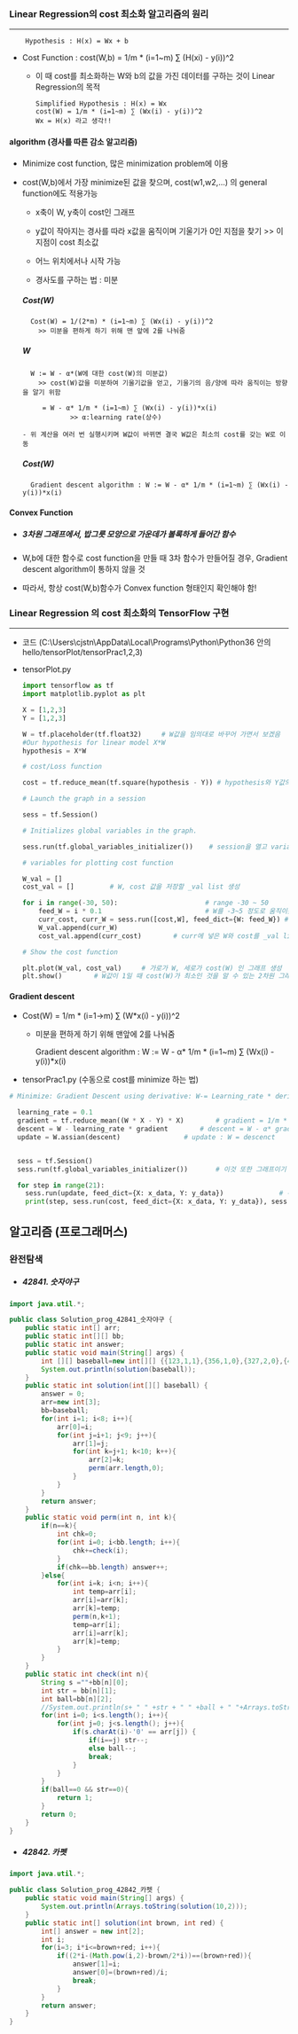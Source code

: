 ### Linear Regression의 cost 최소화 알고리즘의 원리

---

```
	Hypothesis : H(x) = Wx + b
```



- Cost Function : cost(W,b) = 1/m * (i=1~m) ∑ (H(xi) - y(i))^2
  - 이 때 cost를 최소화하는 W와 b의 값을 가진 데이터를 구하는 것이 Linear Regression의 목적

		Simplified Hypothesis : H(x) = Wx
		cost(W) = 1/m * (i=1~m) ∑ (Wx(i) - y(i))^2
		Wx = H(x) 라고 생각!!



#### algorithm (경사를 따른 감소 알고리즘)

  - Minimize cost function, 많은 minimization problem에 이용

  - cost(W,b)에서 가장 minimize된 값을 찾으며, cost(w1,w2,...) 의 general function에도 적용가능

    - x축이 W, y축이 cost인 그래프

    - y값이 작아지는 경사를 따라 x값을 움직이며 기울기가 0인 지점을 찾기 >> 이 지점이 cost 최소값

    - 어느 위치에서나 시작 가능

    - 경사도를 구하는 법 : 미분

    ##### Cost(W)

    ```
      Cost(W) = 1/(2*m) * (i=1~m) ∑ (Wx(i) - y(i))^2
      	>> 미분을 편하게 하기 위해 맨 앞에 2를 나눠줌
    ```

    ##### W 

    ```
      W := W - α*(W에 대한 cost(W)의 미분값)
        >> cost(W)값을 미분하여 기울기값을 얻고, 기울기의 음/양에 따라 움직이는 방향을 알기 위함
        
         = W - α* 1/m * (i=1~m) ∑ (Wx(i) - y(i))*x(i)
        		>> α:learning rate(상수)
        		
    - 위 계산을 여러 번 실행시키며 W값이 바뀌면 결국 W값은 최소의 cost를 갖는 W로 이동
    ```

    ##### Cost(W)

    ```
      Gradient descent algorithm : W := W - α* 1/m * (i=1~m) ∑ (Wx(i) - y(i))*x(i)
    ```



#### Convex Function 

  - ##### 3차원 그래프에서, 밥그릇 모양으로 가운데가 볼록하게 들어간 함수

  - W,b에 대한 함수로 cost function을 만들 때 3차 함수가 만들어질 경우, Gradient descent algorithm이 통하지 않을 것

- 따라서, 항상 cost(W,b)함수가 Convex function 형태인지 확인해야 함!

  

### Linear Regression 의 cost 최소화의 TensorFlow 구현 

---


* 코드 (C:\Users\cjstn\AppData\Local\Programs\Python\Python36 안의 hello/tensorPlot/tensorPrac1,2,3)

* tensorPlot.py

  ```python
  import tensorflow as tf
  import matplotlib.pyplot as plt
  
  X = [1,2,3]
  Y = [1,2,3]
  
  W = tf.placeholder(tf.float32)	 # W값을 임의대로 바꾸어 가면서 보겠음
  #Our hypothesis for linear model X*W
  hypothesis = X*W
  
  # cost/Loss function
  
  cost = tf.reduce_mean(tf.square(hypothesis - Y)) # hypothesis와 Y값의 차를 제곱하며 평균냄(cost 구하는 식)
  
  # Launch the graph in a session
  
  sess = tf.Session()
  
  # Initializes global variables in the graph.
  
  sess.run(tf.global_variables_initializer())	 # session을 열고 variable을 초기화
  
  # variables for plotting cost function
  
  W_val = []
  cost_val = []			# W, cost 값을 저장할 _val list 생성
  
  for i in range(-30, 50):						# range -30 ~ 50
      feed_W = i * 0.1							# W를 -3~5 정도로 움직이겠다
      curr_cost, curr_W = sess.run([cost,W], feed_dict={W: feed_W})	# W값을 위의 값으로 feed_W 하고, cost와 W의 값을 curr_ 에 넣어 저장
      W_val.append(curr_W)						
      cost_val.append(curr_cost)		# curr에 넣은 W와 cost를 _val list에 넣음
  
  # Show the cost function
  
  plt.plot(W_val, cost_val)		# 가로가 W, 세로가 cost(W) 인 그래프 생성
  plt.show()		# W값이 1일 때 cost(W)가 최소인 것을 알 수 있는 2차원 그래프 생성
  
  
  ```

  

#### Gradient descent

- Cost(W) = 1/m * (i=1→m) ∑ (W*x(i) - y(i))^2
  - 미분을 편하게 하기 위해 맨앞에 2를 나눠줌

	Gradient descent algorithm : W := W - α* 1/m * (i=1~m) ∑ (Wx(i) - y(i))*x(i)

- tensorPrac1.py (수동으로 cost를 minimize 하는 법)

```python
# Minimize: Gradient Descent using derivative: W-= Learning_rate * derivative

  learning_rate = 0.1
  gradient = tf.reduce_mean((W * X - Y) * X)		# gradient = 1/m * (i=1~m) ∑ (Wx(i) - y(i))*x(i)
  descent = W - learning_rate * gradient		# descent = W - α* gradient
  update = W.assian(descent)				# update : W = descenct


  sess = tf.Session()
  sess.run(tf.global_variables_initializer())		# 이것 또한 그래프이기 때문에 session을 염

  for step in range(21):
	sess.run(update, feed_dict={X: x_data, Y: y_data})				# 위의 update를 켜고, X와 Y에 값을 feed함
	print(step, sess.run(cost, feed_dict={X: x_data, Y: y_data}), sess.run(W))  	# cost와 sess.run(W)의 W값을 확인함
```



## 알고리즘 (프로그래머스)

### 완전탐색

 - ##### 42841. 숫자야구

```java
import java.util.*;

public class Solution_prog_42841_숫자야구 {	
    public static int[] arr;
    public static int[][] bb;
    public static int answer;
	public static void main(String[] args) {
		int [][] baseball=new int[][] {{123,1,1},{356,1,0},{327,2,0},{489,0,1}};
		System.out.println(solution(baseball));
	}
    public static int solution(int[][] baseball) {
        answer = 0;
        arr=new int[3];
        bb=baseball;
        for(int i=1; i<8; i++){
            arr[0]=i;
            for(int j=i+1; j<9; j++){
                arr[1]=j;
                for(int k=j+1; k<10; k++){
                    arr[2]=k;
                    perm(arr.length,0);
                }
            }
        }
        return answer;
    }
    public static void perm(int n, int k){
        if(n==k){
        	int chk=0;
            for(int i=0; i<bb.length; i++){
                chk+=check(i);
            }
            if(chk==bb.length) answer++;
        }else{
            for(int i=k; i<n; i++){
                int temp=arr[i];
                arr[i]=arr[k];
                arr[k]=temp;
                perm(n,k+1);
                temp=arr[i];
                arr[i]=arr[k];
                arr[k]=temp;
            }
        }
    }
    public static int check(int n){
        String s =""+bb[n][0];
        int str = bb[n][1];
        int ball=bb[n][2];
        //System.out.println(s+ " " +str + " " +ball + " "+Arrays.toString(arr));
        for(int i=0; i<s.length(); i++){
	        for(int j=0; j<s.length(); j++){
	            if(s.charAt(i)-'0' == arr[j]) {
	                if(i==j) str--;
	                else ball--;
	                break;
	            }
	        }
        }
        if(ball==0 && str==0){
        	return 1;
        }
        return 0;
    }
}
```



- ##### 42842. 카펫

```java
import java.util.*;

public class Solution_prog_42842_카펫 {
	public static void main(String[] args) {
		System.out.println(Arrays.toString(solution(10,2)));
	}
    public static int[] solution(int brown, int red) {
        int[] answer = new int[2];
        int i;
        for(i=3; i*i<=brown+red; i++){
            if((2*i-(Math.pow(i,2)-brown/2*i))==(brown+red)){
                answer[1]=i;
                answer[0]=(brown+red)/i;
                break;
            }
        }
        return answer;
    }
}
```
